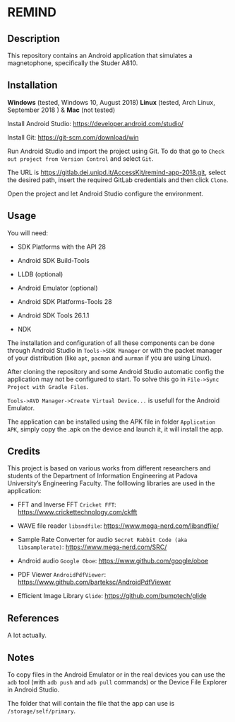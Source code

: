 # REMIND

## Description

This repository contains an Android application that simulates a magnetophone, specifically the Studer A810.

## Installation

**Windows** (tested, Windows 10, August 2018) **Linux** (tested, Arch Linux, September 2018 ) & **Mac** (not tested)

Install Android Studio: <https://developer.android.com/studio/>

Install Git: <https://git-scm.com/download/win>

Run Android Studio and import the project using Git. To do that go to `Check out project from Version Control` and select `Git`.

The URL is <https://gitlab.dei.unipd.it/AccessKit/remind-app-2018.git>, select the desired path, insert the required GitLab credentials and then click `Clone`.

Open the project and let Android Studio configure the environment.

## Usage

You will need:

*   SDK Platforms with the API 28

*   Android SDK Build-Tools

*   LLDB    (optional)

*   Android Emulator (optional)

*   Android SDK Platforms-Tools 28

*   Android SDK Tools 26.1.1

*   NDK

The installation and configuration of all these components can be done through Android Studio in `Tools->SDK Manager` or with the packet manager of your distribution (like `apt`, `pacman` and `aurman` if you are using Linux).

After cloning the repository and some Android Studio automatic config the application may not be configured to start. To solve this go in `File->Sync Project with Gradle Files`.

`Tools->AVD Manager->Create Virtual Device...` is usefull for the Android Emulator.

The application can be installed using the APK file in folder `Application APK`, simply copy the .apk on the device and launch it, it will install the app.

## Credits

This project is based on various works from different researchers and students of the Department of Information Engineering at Padova University’s Engineering Faculty.
The folllowing libraries are used in the application:

*   FFT and Inverse FFT `Cricket FFT`: <https://www.crickettechnology.com/ckfft>

*   WAVE file reader `libsndfile`: <https://www.mega-nerd.com/libsndfile/>

*   Sample Rate Converter for audio `Secret Rabbit Code (aka libsamplerate)`: <https://www.mega-nerd.com/SRC/>

*   Android audio `Google Oboe`: <https://www.github.com/google/oboe>

*   PDF Viewer `AndroidPdfViewer`: <https://www.github.com/barteksc/AndroidPdfViewer>
   
*   Efficient Image Library `Glide`: <https://github.com/bumptech/glide>

## References

A lot actually.

## Notes

To copy files in the Android Emulator or in the real devices you can use the `adb` tool (with `adb push` and `adb pull` commands) or the Device File Explorer in Android Studio.

The folder that will contain the file that the app can use is `/storage/self/primary`.

